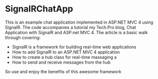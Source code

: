 SignalRChatApp
==============

This is an example chat application implemented in ASP.NET MVC 4 using SignalR. The code accompanies a tutorial my Tech.Pro blog, Chat Application with SignalR and ASP.net MVC 4. The article is a basic walk through covering:

* SignalR is a framework for building real-time web applications
* How to add SignalR to an ASP.NET MVC 4 application
* How to create a hub class for real-time massaging a
* How to send and receive messages from the hub

So use and enjoy the benefits of this awesome framework
